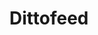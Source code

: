 ---
draft: false
title: Dittofeed
content:
  id: dittofeed
  name: Dittofeed
  logo: /images/applications/customer-support/dittofeed/logo.png
  website: https://dittofeed.com/
  iframe_website: /website-iframe/applications/customer-support/dittofeed
  dashboardImage: /images/applications/customer-support/dittofeed/screenshot-1.png
  short_description: Automate communications with customers. Give data control to your growth engineers.
  description: Automate communications with customers. Give data control to your growth engineers. Simplify workflows for your entire growth team.
  features:
    - title: Journeys
      description: Automate marketing communication with multi-trigger workflows based on events across your products and pages.
    - title: Segments
      description: Split users into customizable segments to deliver content that fits their needs.
    - title: Templates
      description: "Use Dittofeed's powerful and flexible user properties to send highly personalized messages."
    - title: Broadcasts
      description: Broadcasts are useful for manually triggering journeys. This is useful for sending one-off messages to a group of users, or for testing journeys.
  screenshots:
    - /images/applications/customer-support/dittofeed/screenshot-1.png
    - /images/applications/customer-support/dittofeed/screenshot-2.png
---